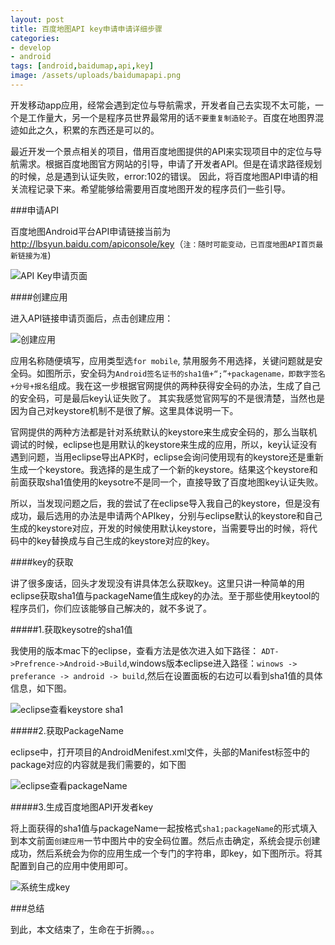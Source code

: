 ```yaml
---
layout: post
title: 百度地图API key申请申请详细步骤
categories:
- develop
- android
tags: [android,baidumap,api,key]
image: /assets/uploads/baidumapapi.png
---
```


开发移动app应用，经常会遇到定位与导航需求，开发者自己去实现不太可能，一个是工作量大，另一个是程序员世界最常用的话`不要重复制造轮子`。百度在地图界混迹如此之久，积累的东西还是可以的。

最近开发一个景点相关的项目，借用百度地图提供的API来实现项目中的定位与导航需求。根据百度地图官方网站的引导，申请了开发者API。但是在请求路径规划的时候，总是遇到认证失败，error:102的错误。
因此，将百度地图API申请的相关流程记录下来。希望能够给需要用百度地图开发的程序员们一些引导。

<!--more-->

###申请API

百度地图Android平台API申请链接当前为<http://lbsyun.baidu.com/apiconsole/key>（`注：随时可能变动，已百度地图API首页最新链接为准`)

![API Key申请页面](http://dengbiao.github.io/assets/uploads/QQ20140314-1.png "APIkey申请页面")

####创建应用

进入API链接申请页面后，点击创建应用：

![创建应用](http://dengbiao.github.io/assets/uploads/QQ20140314-2.png "创建应用")

应用名称随便填写，应用类型选`for mobile`, 禁用服务不用选择，关键问题就是安全码。如图所示，安全码为`Android签名证书的sha1值+“;”+packagename，即数字签名+分号+报名`组成。我在这一步根据官网提供的两种获得安全码的办法，生成了自己的安全码，可是最后key认证失败了。
其实我感觉官网写的不是很清楚，当然也是因为自己对keystore机制不是很了解。这里具体说明一下。

官网提供的两种方法都是针对系统默认的keystore来生成安全码的，那么当联机调试的时候，eclipse也是用默认的keystore来生成的应用，所以，key认证没有遇到问题，当用eclipse导出APK时，eclipse会询问使用现有的keystore还是重新生成一个keystore。我选择的是生成了一个新的keystore。结果这个keystore和前面获取sha1值使用的keysotre不是同一个，直接导致了百度地图key认证失败。

所以，当发现问题之后，我的尝试了在eclipse导入我自己的keystore，但是没有成功，最后选用的办法是申请两个APIkey，分别与eclipse默认的keystore和自己生成的keystore对应，开发的时候使用默认keystore，当需要导出的时候，将代码中的key替换成与自己生成的keystore对应的key。

####key的获取

讲了很多废话，回头才发现没有讲具体怎么获取key。这里只讲一种简单的用eclipse获取sha1值与packageName值生成key的办法。至于那些使用keytool的程序员们，你们应该能够自己解决的，就不多说了。

#####1.获取keysotre的sha1值

我使用的版本mac下的eclipse，查看方法是依次进入如下路径： `ADT->Prefrence->Android->Build`,windows版本eclipse进入路径：`winows -> preferance -> android -> build`,然后在设置面板的右边可以看到sha1值的具体信息，如下图。

![eclipse查看keystore sha1](http://dengbiao.github.io/assets/uploads/QQ20140314-3.png "eclipse查看keystore sha1值")

#####2.获取PackageName

eclipse中，打开项目的AndroidMenifest.xml文件，头部的Manifest标签中的package对应的内容就是我们需要的，如下图

![eclipse查看packageName](http://dengbiao.github.io/assets/uploads/QQ20140314-4.png "eclipse查看packageName")

#####3.生成百度地图API开发者key

将上面获得的sha1值与packageName一起按格式`sha1;packageName`的形式填入到本文前面`创建应用`一节中图片中的安全码位置。然后点击确定，系统会提示创建成功，然后系统会为你的应用生成一个专门的字符串，即key，如下图所示。将其配置到自己的应用中使用即可。

![系统生成key](http://dengbiao.github.io/assets/uploads/QQ20140314-5.png "系统生成key")

###总结

到此，本文结束了，生命在于折腾。。。





